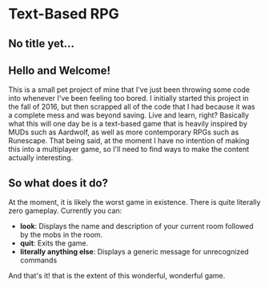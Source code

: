 # Text-Based RPG 
## No title yet...

## Hello and Welcome!

This is a small pet project of mine that I've just been throwing some code into whenever I've been feeling too bored. I initially started this project in the fall of 2016, but then scrapped all of the code that I had because it was a complete mess and was beyond saving. Live and learn, right? Basically what this will one day be is a text-based game that is heavily inspired by MUDs such as Aardwolf, as well as more contemporary RPGs such as Runescape. That being said, at the moment I have no intention of making this into a multiplayer game, so I'll need to find ways to make the content actually interesting.

## So what does it do?

At the moment, it is likely the worst game in existence. There is quite literally zero gameplay. Currently you can: 

- __look__: Displays the name and description of your current room followed by the mobs in the room.
- __quit__: Exits the game.
- __literally anything else__: Displays a generic message for unrecognized commands

And that's it! that is the extent of this wonderful, wonderful game.

